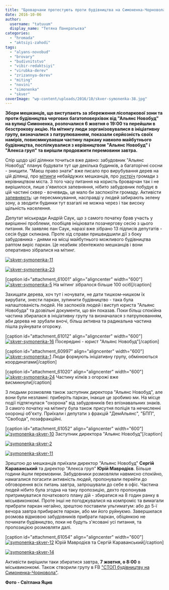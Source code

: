 ```yaml
---
title: "Броварчани протестують проти будівництва на Симоненка-Чорновола: знесли огорожу - ФОТО"
date: 2016-10-06
author: 
  username: "tatuuum"
  display_name: "Тетяна Панкратьєва"
categories: 
  - "hromada"
  - "aktsiyi-zahodi"
tags: 
  - "alyans-novobud"
  - "brovary"
  - "budivnitstvo"
  - "vibir-redaktsiyi"
  - "virubka-derev"
  - "zrizannya-derev"
  - "miting"
  - "novini"
  - "simonenka"
  - "skver"
coverImage: "wp-content/uploads/2016/10/skver-symonenka-38.jpg"
---
```


**Збори мешканців, що виступають за збереження лісопаркової зони та проти будівництва чергових багатоповерхівок від "Альянс Новобуд" на вулиці Симоненка, розпочалися 6 жовтня о 19:00 та перейшли в безстрокову акцію. На мітингу люди зорганізовувалися в ініціативну групу, визначалися з патрулюванням, показали серйозність своїх намірів, повисмикувавши частину паркану навколо майбутнього будівництва, поспілкувалися з керівництвом "Альянс Новобуд" і "Алекса груп" та вирішли продовжити перемовини завтра.**

Спір щодо цієї ділянки точиться вже давно: забудовник "Альянс Новобуд" планує будувати тут ще декілька будинків, а багаторічні сосни - знищити. "Маєш право знати" вже писало про вирубування дерев на цій ділянці, про [мітинги](https://mpz.brovary.org/49464-2/) небайдужих мешканців, про [зустріч](https://mpz.brovary.org/49512-2/) громади з керівництвом міста. З того часу питання на користь броварчан так і не вирішилося, лише з'явилося запевняння, нібито забудовник побудує в цій частині сквер - вочевидь, це мало би заспокоїти громаду. Активісти [запевняють](https://mpz.brovary.org/zabuduvaty-nemozhlyvo-zberegty/): це пересмикування, насправді у людей забирають зелену зону, а зводити будинки тут взагалі не можна через і так високу щільність населення.

Депутат міськради Андрій Саук, що з самого початку брав участь у вирішенні проблеми, пообіцяв ініціювати позачергову сесію з цього питання. Як заявляє пан Саук, наразі вже зібрано 13 підписів депутатів - сесія буде скликана. Проте хід справи пришвидшили дії з боку забудовника - днями на місці майбутнього можливого будівництва раптом виріс паркан. Це неабияк збентежило мешканців і вони оперативно зібралися на мітинг.

[![skver-symonenka-11](https://mpz.brovary.org/wp-content/uploads/2016/10/skver-symonenka-11.jpg)](https://mpz.brovary.org/wp-content/uploads/2016/10/skver-symonenka-11.jpg)

[![skver-symonenka-23](https://mpz.brovary.org/wp-content/uploads/2016/10/skver-symonenka-23.jpg)](https://mpz.brovary.org/wp-content/uploads/2016/10/skver-symonenka-23.jpg)

\[caption id="attachment\_61001" align="aligncenter" width="600"\][![skver-symonenka-5](https://mpz.brovary.org/wp-content/uploads/2016/10/skver-symonenka-5.jpg)](https://mpz.brovary.org/wp-content/uploads/2016/10/skver-symonenka-5.jpg) На мітинг зібралося більше 100 осіб\[/caption\]

Захищати дерева, хоч тут і ночувати, не дати тишком-нишком їх вирубати, знести паркан, зупинити будівництво - така була налаштованість людей. Не заспокоїв людей і виступ юриста "Альянс Новобуда" та дозвільні документи, що він показав. Поки більш спокійна частина збиралася в ініціативну групу та визначалася з патрулюванням, аби дерева не зрубали вночі, більш активна та радикальна частина пішла руйнувати огорожу.

\[caption id="attachment\_61012" align="aligncenter" width="600"\][![skver-symonenka-16](https://mpz.brovary.org/wp-content/uploads/2016/10/skver-symonenka-16.jpg)](https://mpz.brovary.org/wp-content/uploads/2016/10/skver-symonenka-16.jpg) Посередині - юрист "Альянс Новобуд"\[/caption\]

\[caption id="attachment\_60997" align="aligncenter" width="600"\][![skver-symonenka-1](https://mpz.brovary.org/wp-content/uploads/2016/10/skver-symonenka-1.jpg)](https://mpz.brovary.org/wp-content/uploads/2016/10/skver-symonenka-1.jpg) Люди формують ініціативну групу, обмінюються координатами\[/caption\]

\[caption id="attachment\_61020" align="aligncenter" width="600"\][![skver-symonenka-24](https://mpz.brovary.org/wp-content/uploads/2016/10/skver-symonenka-24.jpg)](https://mpz.brovary.org/wp-content/uploads/2016/10/skver-symonenka-24.jpg) Частину кілків з огорожі вже висмикнули\[/caption\]

З людьми розмовляв також заступник директора "Альянс Новобуд", але вони були незламні: приберіть паркан, інакше це зробимо ми. На місце події підтягнулася "охорона" від забудовників без впізнавальних знаків. З самого початку на мітингу була також присутня поліція та нечисленні охоронці об'єкту. Приїхали і депутати з фракцій "ДемАльянс", "БПП", "Свобода", позафракційні.

\[caption id="attachment\_61052" align="aligncenter" width="600"\][![symonenka-skver-10](https://mpz.brovary.org/wp-content/uploads/2016/10/symonenka-skver-10.jpg)](https://mpz.brovary.org/wp-content/uploads/2016/10/symonenka-skver-10.jpg) Заступник директора "Альянс Новобуд"\[/caption\]

[![symonenka-skver-2](https://mpz.brovary.org/wp-content/uploads/2016/10/symonenka-skver-2.jpg)](https://mpz.brovary.org/wp-content/uploads/2016/10/symonenka-skver-2.jpg)

[![symonenka-skver-11](https://mpz.brovary.org/wp-content/uploads/2016/10/symonenka-skver-11.jpg)](https://mpz.brovary.org/wp-content/uploads/2016/10/symonenka-skver-11.jpg)

Зрештою до мешканців приїхали директор "Альянс Новобуд" **Сергій Караванський** та директор "Алекса груп" **Юрій Мавродієв**. Більше години йшли перемовини. Забудовники розмовляли навмисно спокійно, намагалися погасити активність людей, пропонували перейти до обговорення всіх питань завтра, запрошували до себе в офіс. Частина людей нібито була згодна на таку пропозицію, дехто пропонував притримуватися початкового плану дій - збиратися на 8 годин ранку в міськвиконкомі. Проте інші не погоджувалися на компроміс та вимагали прибрати паркан негайно, зрештою поставили ультиматум: або до 5-ї вечора завтра прибираєте паркан, або ми його руйнуємо. Завершилася розмова відмовою забудовників прибрати паркан, обіцянкою не починати будівництво, поки не будуть з'ясовані усі питання, та пропозицією розмовляти далі.

\[caption id="attachment\_61054" align="aligncenter" width="600"\][![symonenka-skver-12](https://mpz.brovary.org/wp-content/uploads/2016/10/symonenka-skver-12.jpg)](https://mpz.brovary.org/wp-content/uploads/2016/10/symonenka-skver-12.jpg) Юрій Мавродієв та Сергій Караванський\[/caption\]

[![symonenka-skver-14](https://mpz.brovary.org/wp-content/uploads/2016/10/symonenka-skver-14.jpg)](https://mpz.brovary.org/wp-content/uploads/2016/10/symonenka-skver-14.jpg)

Активісти вирішили таки збиратися завтра, **7 жовтня, о 8:00** в міськвиконкомі. Також створили групу в FB ["СТОП будівництву на Симоненка-Чорновола"](https://www.facebook.com/groups/354018628272525/).

**Фото - Світлана Яцив**
